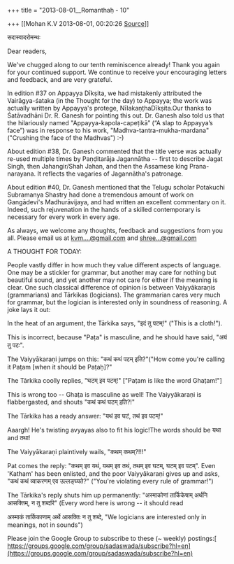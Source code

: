 +++
title = "2013-08-01__Romanthaḥ - 10"

+++
[[Mohan K.V	2013-08-01, 00:20:26 [Source](https://groups.google.com/g/sadaswada/c/p2h9K4FlEPU)]]



सदास्वादरोमन्थः  

Dear readers,

  

We've chugged along to our tenth reminiscence already! Thank you again for your continued support. We continue to receive your encouraging letters and feedback, and are very grateful.

  

In edition #37 on Appayya Dīkṣita, we had mistakenly attributed the Vairāgya-śataka (in the Thought for the day) to Appayya; the work was actually written by Appayya's protege, NīlakaṇṭhaDīkṣita.Our thanks to Śatāvadhāni Dr. R. Ganesh for pointing this out. Dr. Ganesh also told us that the hilariously named "Appayya-kapola-capeṭikā” (“A slap to Appayya’s face”) was in response to his work, "Madhva-tantra-mukha-mardana" ("Crushing the face of the Madhvas") :-)

  

About edition #38, Dr. Ganesh commented that the title verse was actually re-used multiple times by Paṇḍitarāja Jagannātha -- first to describe Jagat Singh, then Jahangir/Shah Jahan, and then the Assamese king Prana-narayana. It reflects the vagaries of Jagannātha's patronage.

  

About edition #40, Dr. Ganesh mentioned that the Telugu scholar Potakuchi Subramanya Shastry had done a tremendous amount of work on Gangādevi's Madhurāvijaya, and had written an excellent commentary on it. Indeed, such rejuvenation in the hands of a skilled contemporary is necessary for every work in every age.

  

As always, we welcome any thoughts, feedback and suggestions from you all. Please email us at [kvm....@gmail.com]() and [shree...@gmail.com]()

  

A THOUGHT FOR TODAY:

  

People vastly differ in how much they value different aspects of language. One may be a stickler for grammar, but another may care for nothing but beautiful sound, and yet another may not care for either if the meaning is clear. One such classical difference of opinion is between Vaiyyākaraṇis (grammarians) and Tārkikas (logicians). The grammarian cares very much for grammar, but the logician is interested only in soundness of reasoning. A joke lays it out:

  

In the heat of an argument, the Tārkika says, "इदं तु पटम्!" ("This is a cloth!").

This is incorrect, because "Paṭa" is masculine, and he should have said, "अयं तु पटः".

The Vaiyyākaraṇi jumps on this: "कथं कथं पटम् इति?"("How come you're calling it Paṭam \[when it should be Paṭaḥ\]?"

The Tārkika coolly replies, "घटम् इव पटम्!" \["Paṭam is like the word Ghaṭam!"\]

This is wrong too -- Ghaṭa is masculine as well! The Vaiyyākaraṇi is flabbergasted, and shouts "कथं कथं घटम् इति?!"

The Tārkika has a ready answer: "यथं इव घटं, तथं इव पटम्!"

Aaargh! He's twisting avyayas also to fit his logic!The words should be यथा and तथा!

The Vaiyyākaraṇi plaintively wails, "कथम् कथम्?!!!"

Pat comes the reply: "कथम् इव यथं, यथम् इव तथं, तथम् इव घटम्, घटम् इव पटम्". Even 'Katham' has been enlisted, and the poor Vaiyyākaraṇi gives up and asks, "कथं कथं व्याकरणम् एव उल्लङ्घ्यते?" ("You're violating every rule of grammar!")

The Tārkika's reply shuts him up permanently: "अस्माकोणां तार्किकेषाम् अर्थनि आसक्तिम्, न तु शब्दरि" (Every word here is wrong -- it should read

अस्माकं तार्किकाणाम् अर्थे आसक्तिः न तु शब्दे, "We logicians are interested only in meanings, not in sounds")

  

Please join the Google Group to subscribe to these (\~ weekly) postings:[ https://groups.google.com/group/sadaswada/subscribe?hl=en](https://groups.google.com/group/sadaswada/subscribe?hl=en)

